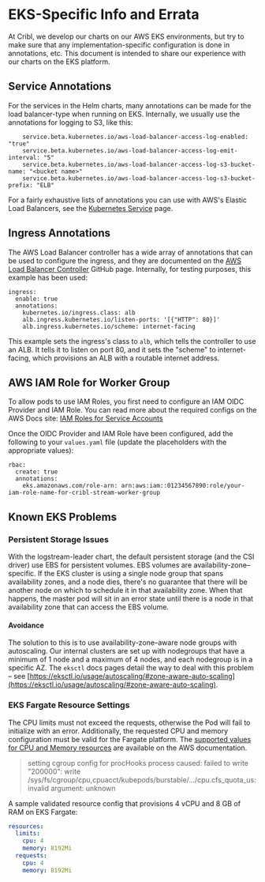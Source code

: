 # EKS-Specific Info and Errata

At Cribl, we develop our charts on our AWS EKS environments, but try to make sure that any implementation-specific configuration is done in annotations, etc. This document is intended to share our experience with our charts on the EKS platform. 

## Service Annotations

For the services in the Helm charts, many annotations can be made for the load balancer-type when running on EKS. Internally, we usually use the annotations for logging to S3, like this:

```
    service.beta.kubernetes.io/aws-load-balancer-access-log-enabled: "true"
    service.beta.kubernetes.io/aws-load-balancer-access-log-emit-interval: "5"
    service.beta.kubernetes.io/aws-load-balancer-access-log-s3-bucket-name: "<bucket name>"
    service.beta.kubernetes.io/aws-load-balancer-access-log-s3-bucket-prefix: "ELB"
```

For a fairly exhaustive lists of annotations you can use with AWS's Elastic Load Balancers, see the [Kubernetes Service](https://kubernetes.io/docs/concepts/services-networking/service/) page.

## Ingress Annotations

The AWS Load Balancer controller has a wide array of annotations that can be used to configure the ingress, and they are documented on the [AWS Load Balancer Controller](https://github.com/kubernetes-sigs/aws-load-balancer-controller/blob/main/docs/guide/ingress/annotations.md#actions) GitHub page. Internally, for testing purposes, this example has been used:

```
ingress:
  enable: true
  annotations:
    kubernetes.io/ingress.class: alb
    alb.ingress.kubernetes.io/listen-ports: '[{"HTTP": 80}]'
    alb.ingress.kubernetes.io/scheme: internet-facing
```

This example sets the ingress's class to `alb`, which tells the controller to use an ALB. It tells it to listen on port 80, and it sets the "scheme" to internet-facing, which provisions an ALB with a routable internet address.

## AWS IAM Role for Worker Group

To allow pods to use IAM Roles, you first need to configure an IAM OIDC Provider and IAM Role. You can read more about the required configs on the AWS Docs site: [IAM Roles for Service Accounts](https://docs.aws.amazon.com/eks/latest/userguide/iam-roles-for-service-accounts.html)

Once the OIDC Provider and IAM Role have been configured, add the following to your `values.yaml` file (update the placeholders with the appropriate values):

```
rbac:
  create: true
  annotations:
    eks.amazonaws.com/role-arn: arn:aws:iam::01234567890:role/your-iam-role-name-for-cribl-stream-worker-group
```

## Known EKS Problems

### Persistent Storage Issues

With the logstream-leader chart, the default persistent storage (and the CSI driver) use EBS for persistent volumes. EBS volumes are availability-zone–specific. If the EKS cluster is using a single node group that spans availability zones, and a node dies, there's no guarantee that there will be another node on which to schedule it in that availability zone. When that happens, the master pod will sit in an error state until there is a node in that availability zone that can access the EBS volume.

#### Avoidance

The solution to this is to use availability-zone–aware node groups with autoscaling. Our internal clusters are set up with nodegroups that have a minimum of 1 node and a maximum of 4 nodes, and each nodegroup is in a specific AZ. The `eksctl` docs pages detail the way to deal with this problem – see [https://eksctl.io/usage/autoscaling/#zone-aware-auto-scaling](https://eksctl.io/usage/autoscaling/#zone-aware-auto-scaling). 


### EKS Fargate Resource Settings

The CPU limits must not exceed the requests, otherwise the Pod will fail to initialize with an error. Additionally, the requested CPU and memory configuration must be valid for the Fargate platform. The [supported values for CPU and Memory resources](https://docs.aws.amazon.com/AmazonECS/latest/developerguide/task-cpu-memory-error.html) are available on the AWS documentation.

> setting cgroup config for procHooks process caused: failed to write "200000": write /sys/fs/cgroup/cpu,cpuacct/kubepods/burstable/.../cpu.cfs_quota_us: invalid argument: unknown

A sample validated resource config that provisions 4 vCPU and 8 GB of RAM on EKS Fargate:

```yaml
resources:
  limits:
    cpu: 4
    memory: 8192Mi
  requests:
    cpu: 4
    memory: 8192Mi
```